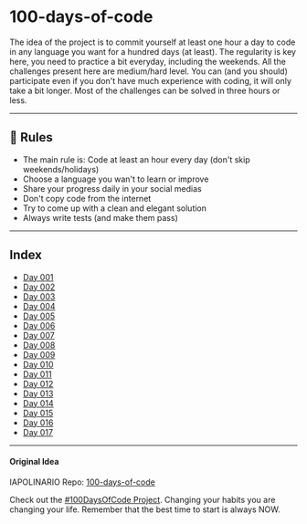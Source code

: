 # 100-days-of-code

The idea of the project is to commit yourself at least one hour a day to code in any language you want for a hundred days (at least). The regularity is key here, you need to practice a bit everyday, including the weekends.
All the challenges present here are medium/hard level. You can (and you should) participate even if you don't have much experience with coding, it will only take a bit longer.
Most of the challenges can be solved in three hours or less.

---

## 🚩 Rules

- The main rule is: Code at least an hour every day (don't skip weekends/holidays)
- Choose a language you wan't to learn or improve
- Share your progress daily in your social medias
- Don't copy code from the internet
- Try to come up with a clean and elegant solution
- Always write tests (and make them pass)

---

## Index

- [Day 001](https://github.com/natanchagas/100-days-of-code/tree/main/day-001)
- [Day 002](https://github.com/natanchagas/100-days-of-code/tree/main/day-002)
- [Day 003](https://github.com/natanchagas/100-days-of-code/tree/main/day-003)
- [Day 004](https://github.com/natanchagas/100-days-of-code/tree/main/day-004)
- [Day 005](https://github.com/natanchagas/100-days-of-code/tree/main/day-005)
- [Day 006](https://github.com/natanchagas/100-days-of-code/tree/main/day-006)
- [Day 007](https://github.com/natanchagas/100-days-of-code/tree/main/day-007)
- [Day 008](https://github.com/natanchagas/100-days-of-code/tree/main/day-008)
- [Day 009](https://github.com/natanchagas/100-days-of-code/tree/main/day-009)
- [Day 010](https://github.com/natanchagas/100-days-of-code/tree/main/day-010)
- [Day 011](https://github.com/natanchagas/100-days-of-code/tree/main/day-011)
- [Day 012](https://github.com/natanchagas/100-days-of-code/tree/main/day-012)
- [Day 013](https://github.com/natanchagas/100-days-of-code/tree/main/day-013)
- [Day 014](https://github.com/natanchagas/100-days-of-code/tree/main/day-014)
- [Day 015](https://github.com/natanchagas/100-days-of-code/tree/main/day-015)
- [Day 016](https://github.com/natanchagas/100-days-of-code/tree/main/day-016)
- [Day 017](https://github.com/natanchagas/100-days-of-code/tree/main/day-017)

---

#### Original Idea

IAPOLINARIO Repo: [100-days-of-code](https://github.com/IAPOLINARIO/100-days-of-code)

Check out the [#100DaysOfCode Project](https://www.100daysofcode.com/). Changing your habits you are changing your life. Remember that the best time to start is always NOW.